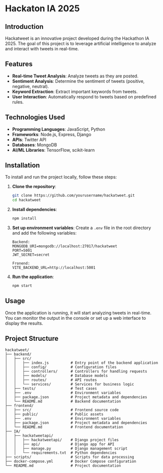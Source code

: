 # Hackaton IA 2025

## Introduction

Hackatweet is an innovative project developed during the Hackathon IA 2025. The goal of this project is to leverage artificial intelligence to analyze and interact with tweets in real-time.

## Features

- **Real-time Tweet Analysis**: Analyze tweets as they are posted.
- **Sentiment Analysis**: Determine the sentiment of tweets (positive, negative, neutral).
- **Keyword Extraction**: Extract important keywords from tweets.
- **User Interaction**: Automatically respond to tweets based on predefined rules.

## Technologies Used

- **Programming Languages**: JavaScript, Python
- **Frameworks**: Node.js, Express, Django
- **APIs**: Twitter API
- **Databases**: MongoDB
- **AI/ML Libraries**: TensorFlow, scikit-learn

## Installation

To install and run the project locally, follow these steps:

1. **Clone the repository**:

   ```bash
   git clone https://github.com/yourusername/hackatweet.git
   cd hackatweet
   ```

2. **Install dependencies**:

   ```bash
   npm install
   ```

3. **Set up environment variables**:
   Create a `.env` file in the root directory and add the following variables:

   ```plaintext
   Backend:
   MONGODB_URI=mongodb://localhost:27017/hackatweet
   PORT=5001
   JWT_SECRET=secret
   
   Fronend:
   VITE_BACKEND_URL=http://localhost:5001
   ```

4. **Run the application**:
   ```bash
   npm start
   ```

## Usage

Once the application is running, it will start analyzing tweets in real-time. You can monitor the output in the console or set up a web interface to display the results.

## Project Structure

```
hackatweet/
├── backend/
│   ├── src/
│   │   ├── index.js          # Entry point of the backend application
│   │   ├── config/           # Configuration files
│   │   ├── controllers/      # Controllers for handling requests
│   │   ├── models/           # Database models
│   │   ├── routes/           # API routes
│   │   └── services/         # Services for business logic
│   ├── tests/                # Test cases
│   ├── .env                  # Environment variables
│   ├── package.json          # Project metadata and dependencies
│   └── README.md             # Backend documentation
├── frontend/
│   ├── src/                  # Frontend source code
│   ├── public/               # Public assets
│   ├── .env                  # Environment variables
│   ├── package.json          # Project metadata and dependencies
│   └── README.md             # Frontend documentation
├── IA/
│   ├── hackatweetapi/
│   │   ├── hackatweetapi/    # Django project files
│   │   ├── api/              # Django app for API
│   │   ├── manage.py         # Django management script
│   │   └── requirements.txt  # Python dependencies
├── scripts/                  # Scripts for data processing
├── docker-compose.yml        # Docker Compose configuration
└── README.md                 # Project documentation
```
